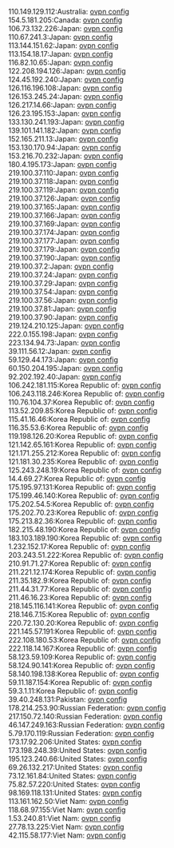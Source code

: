 110.149.129.112:Australia: [ovpn config](vpn/110_149_129_112.ovpn)  
154.5.181.205:Canada: [ovpn config](vpn/154_5_181_205.ovpn)  
106.73.132.226:Japan: [ovpn config](vpn/106_73_132_226.ovpn)  
110.67.241.3:Japan: [ovpn config](vpn/110_67_241_3.ovpn)  
113.144.151.62:Japan: [ovpn config](vpn/113_144_151_62.ovpn)  
113.154.18.17:Japan: [ovpn config](vpn/113_154_18_17.ovpn)  
116.82.10.65:Japan: [ovpn config](vpn/116_82_10_65.ovpn)  
122.208.194.126:Japan: [ovpn config](vpn/122_208_194_126.ovpn)  
124.45.192.240:Japan: [ovpn config](vpn/124_45_192_240.ovpn)  
126.116.196.108:Japan: [ovpn config](vpn/126_116_196_108.ovpn)  
126.153.245.24:Japan: [ovpn config](vpn/126_153_245_24.ovpn)  
126.217.14.66:Japan: [ovpn config](vpn/126_217_14_66.ovpn)  
126.23.195.153:Japan: [ovpn config](vpn/126_23_195_153.ovpn)  
133.130.241.193:Japan: [ovpn config](vpn/133_130_241_193.ovpn)  
139.101.141.182:Japan: [ovpn config](vpn/139_101_141_182.ovpn)  
152.165.211.13:Japan: [ovpn config](vpn/152_165_211_13.ovpn)  
153.130.170.94:Japan: [ovpn config](vpn/153_130_170_94.ovpn)  
153.216.70.232:Japan: [ovpn config](vpn/153_216_70_232.ovpn)  
180.4.195.173:Japan: [ovpn config](vpn/180_4_195_173.ovpn)  
219.100.37.110:Japan: [ovpn config](vpn/219_100_37_110.ovpn)  
219.100.37.118:Japan: [ovpn config](vpn/219_100_37_118.ovpn)  
219.100.37.119:Japan: [ovpn config](vpn/219_100_37_119.ovpn)  
219.100.37.126:Japan: [ovpn config](vpn/219_100_37_126.ovpn)  
219.100.37.165:Japan: [ovpn config](vpn/219_100_37_165.ovpn)  
219.100.37.166:Japan: [ovpn config](vpn/219_100_37_166.ovpn)  
219.100.37.169:Japan: [ovpn config](vpn/219_100_37_169.ovpn)  
219.100.37.174:Japan: [ovpn config](vpn/219_100_37_174.ovpn)  
219.100.37.177:Japan: [ovpn config](vpn/219_100_37_177.ovpn)  
219.100.37.179:Japan: [ovpn config](vpn/219_100_37_179.ovpn)  
219.100.37.190:Japan: [ovpn config](vpn/219_100_37_190.ovpn)  
219.100.37.2:Japan: [ovpn config](vpn/219_100_37_2.ovpn)  
219.100.37.24:Japan: [ovpn config](vpn/219_100_37_24.ovpn)  
219.100.37.29:Japan: [ovpn config](vpn/219_100_37_29.ovpn)  
219.100.37.54:Japan: [ovpn config](vpn/219_100_37_54.ovpn)  
219.100.37.56:Japan: [ovpn config](vpn/219_100_37_56.ovpn)  
219.100.37.81:Japan: [ovpn config](vpn/219_100_37_81.ovpn)  
219.100.37.90:Japan: [ovpn config](vpn/219_100_37_90.ovpn)  
219.124.210.125:Japan: [ovpn config](vpn/219_124_210_125.ovpn)  
222.0.155.198:Japan: [ovpn config](vpn/222_0_155_198.ovpn)  
223.134.94.73:Japan: [ovpn config](vpn/223_134_94_73.ovpn)  
39.111.56.12:Japan: [ovpn config](vpn/39_111_56_12.ovpn)  
59.129.44.173:Japan: [ovpn config](vpn/59_129_44_173.ovpn)  
60.150.204.195:Japan: [ovpn config](vpn/60_150_204_195.ovpn)  
92.202.192.40:Japan: [ovpn config](vpn/92_202_192_40.ovpn)  
106.242.181.115:Korea Republic of: [ovpn config](vpn/106_242_181_115.ovpn)  
106.243.118.246:Korea Republic of: [ovpn config](vpn/106_243_118_246.ovpn)  
110.76.104.37:Korea Republic of: [ovpn config](vpn/110_76_104_37.ovpn)  
113.52.209.85:Korea Republic of: [ovpn config](vpn/113_52_209_85.ovpn)  
115.41.16.46:Korea Republic of: [ovpn config](vpn/115_41_16_46.ovpn)  
116.35.53.6:Korea Republic of: [ovpn config](vpn/116_35_53_6.ovpn)  
119.198.126.20:Korea Republic of: [ovpn config](vpn/119_198_126_20.ovpn)  
121.142.65.161:Korea Republic of: [ovpn config](vpn/121_142_65_161.ovpn)  
121.171.255.212:Korea Republic of: [ovpn config](vpn/121_171_255_212.ovpn)  
121.181.30.235:Korea Republic of: [ovpn config](vpn/121_181_30_235.ovpn)  
125.243.248.19:Korea Republic of: [ovpn config](vpn/125_243_248_19.ovpn)  
14.4.69.27:Korea Republic of: [ovpn config](vpn/14_4_69_27.ovpn)  
175.195.97.131:Korea Republic of: [ovpn config](vpn/175_195_97_131.ovpn)  
175.199.46.140:Korea Republic of: [ovpn config](vpn/175_199_46_140.ovpn)  
175.202.54.5:Korea Republic of: [ovpn config](vpn/175_202_54_5.ovpn)  
175.202.70.23:Korea Republic of: [ovpn config](vpn/175_202_70_23.ovpn)  
175.213.82.36:Korea Republic of: [ovpn config](vpn/175_213_82_36.ovpn)  
182.215.48.190:Korea Republic of: [ovpn config](vpn/182_215_48_190.ovpn)  
183.103.189.190:Korea Republic of: [ovpn config](vpn/183_103_189_190.ovpn)  
1.232.152.17:Korea Republic of: [ovpn config](vpn/1_232_152_17.ovpn)  
203.243.51.222:Korea Republic of: [ovpn config](vpn/203_243_51_222.ovpn)  
210.91.71.27:Korea Republic of: [ovpn config](vpn/210_91_71_27.ovpn)  
211.221.12.174:Korea Republic of: [ovpn config](vpn/211_221_12_174.ovpn)  
211.35.182.9:Korea Republic of: [ovpn config](vpn/211_35_182_9.ovpn)  
211.44.31.77:Korea Republic of: [ovpn config](vpn/211_44_31_77.ovpn)  
211.46.16.23:Korea Republic of: [ovpn config](vpn/211_46_16_23.ovpn)  
218.145.116.141:Korea Republic of: [ovpn config](vpn/218_145_116_141.ovpn)  
218.146.7.15:Korea Republic of: [ovpn config](vpn/218_146_7_15.ovpn)  
220.72.130.20:Korea Republic of: [ovpn config](vpn/220_72_130_20.ovpn)  
221.145.57.191:Korea Republic of: [ovpn config](vpn/221_145_57_191.ovpn)  
222.108.180.53:Korea Republic of: [ovpn config](vpn/222_108_180_53.ovpn)  
222.118.14.167:Korea Republic of: [ovpn config](vpn/222_118_14_167.ovpn)  
58.123.59.109:Korea Republic of: [ovpn config](vpn/58_123_59_109.ovpn)  
58.124.90.141:Korea Republic of: [ovpn config](vpn/58_124_90_141.ovpn)  
58.140.198.138:Korea Republic of: [ovpn config](vpn/58_140_198_138.ovpn)  
59.11.187.154:Korea Republic of: [ovpn config](vpn/59_11_187_154.ovpn)  
59.3.1.11:Korea Republic of: [ovpn config](vpn/59_3_1_11.ovpn)  
39.40.248.131:Pakistan: [ovpn config](vpn/39_40_248_131.ovpn)  
178.214.253.90:Russian Federation: [ovpn config](vpn/178_214_253_90.ovpn)  
217.150.72.140:Russian Federation: [ovpn config](vpn/217_150_72_140.ovpn)  
46.147.249.163:Russian Federation: [ovpn config](vpn/46_147_249_163.ovpn)  
5.79.170.119:Russian Federation: [ovpn config](vpn/5_79_170_119.ovpn)  
173.17.92.206:United States: [ovpn config](vpn/173_17_92_206.ovpn)  
173.198.248.39:United States: [ovpn config](vpn/173_198_248_39.ovpn)  
195.123.240.66:United States: [ovpn config](vpn/195_123_240_66.ovpn)  
69.26.132.217:United States: [ovpn config](vpn/69_26_132_217.ovpn)  
73.12.161.84:United States: [ovpn config](vpn/73_12_161_84.ovpn)  
75.82.57.220:United States: [ovpn config](vpn/75_82_57_220.ovpn)  
98.169.118.131:United States: [ovpn config](vpn/98_169_118_131.ovpn)  
113.161.162.50:Viet Nam: [ovpn config](vpn/113_161_162_50.ovpn)  
118.68.97.155:Viet Nam: [ovpn config](vpn/118_68_97_155.ovpn)  
1.53.240.81:Viet Nam: [ovpn config](vpn/1_53_240_81.ovpn)  
27.78.13.225:Viet Nam: [ovpn config](vpn/27_78_13_225.ovpn)  
42.115.58.177:Viet Nam: [ovpn config](vpn/42_115_58_177.ovpn)  
